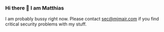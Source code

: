 ### Hi there 👋 I am Matthias
I am probably bussy right now. Please contact sec@mjmair.com if you find critical security problems with my stuff.
